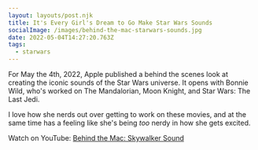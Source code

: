 ```yaml
---
layout: layouts/post.njk
title: It's Every Girl's Dream to Go Make Star Wars Sounds
socialImage: /images/behind-the-mac-starwars-sounds.jpg
date: 2022-05-04T14:27:20.763Z
tags:
  - starwars
---
```

For May the 4th, 2022, Apple published a behind the scenes look at creating the iconic sounds of the Star Wars universe. It opens with Bonnie Wild, who's worked on The Mandalorian, Moon Knight, and Star Wars: The Last Jedi.

I love how she nerds out over getting to work on these movies, and at the same time has a feeling like she's being *too* nerdy in how she gets excited.

Watch on YouTube: [Behind the Mac: Skywalker Sound](https://www.youtube.com/watch?v=E99Et5mzxv0)
